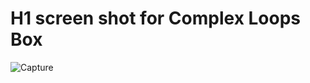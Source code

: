# H1 screen shot for Complex Loops Box 

![Capture](https://user-images.githubusercontent.com/79134287/132805500-2cdfc29b-1532-448b-8a4c-340b1c3b89c4.JPG)
